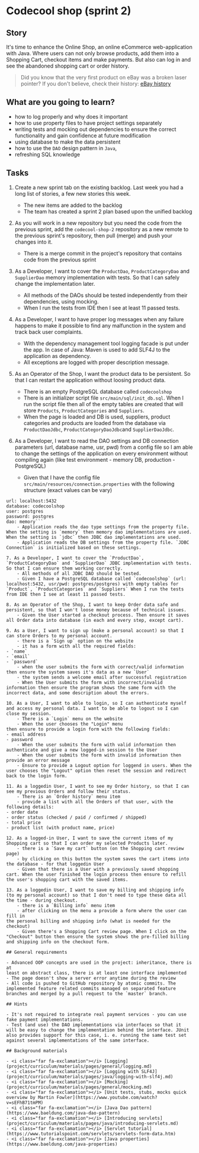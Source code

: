 # Codecool shop (sprint 2)

## Story

It's time to enhance the Online Shop, an online eCommerce web-application with Java.
Where users can not only browse products, add them into a Shopping Cart,
checkout items and make payments. But also can log in and see the abandoned shopping cart or order history.

> Did you know that the very first product on eBay was a broken laser pointer?
> If you don't believe, check their history: [eBay history](https://www.ebayinc.com/company/our-history/)

## What are you going to learn?

- how to log properly and why does it important
- how to use property files to have project settings separately
- writing tests and mocking out dependencies to ensure the correct functionality and gain confidence at future  modification
- using database to make the data persistent
- how to use the `DAO` design pattern in `Java`,
- refreshing SQL knowledge

## Tasks

1. Create a new sprint tab on the existing backlog. Last week you had a long list of stories, a few new stories this week.
    - The new items are added to the backlog
    - The team has created a sprint 2 plan based upon the unified backlog

2. As you will work in a new repository but you need the code from the previous sprint, add the `codecool-shop-2` repository as a new remote to the previous sprint's repository, then pull (merge) and push your changes into it.
    - There is a merge commit in the project's repository that contains code from the previous sprint

3. As a Developer, I want to cover the `ProductDao`, `ProductCategoryDao` and `SupplierDao` memory implementation with tests. So that I can safely change the implementation later.
    - All methods of the DAOs should be tested independently from their dependencies, using mocking.
    - When I run the tests from IDE then I see at least 11 passed tests.

4. As a Developer, I want to have proper log messages when any failure happens to make it possible to find any malfunction in the system and track back user complaints.
    - With the dependency management tool logging facade is put under the app. In case of Java: Maven is used to add SLF4J to the application as dependency.
    - All exceptions are logged with proper description message.

5. As an Operator of the Shop, I want the product data to be persistent. So that I can restart the application without loosing product data.
    - There is an empty PostgreSQL database called `codecoolshop`
    - There is an initializer script file `src/main/sql/init_db.sql`. When I run the script file then all of the empty tables are created that will store `Products`, `ProductCategories` and `Suppliers`.
    - When the page is loaded and DB is used, suppliers, product categories and products are loaded from the database via `ProductDaoJdbc`, `ProductCategoryDaoJdbc`and `SupplierDaoJdbc`.

6. As a Developer, I want to read the DAO settings and DB connection parameters (url, database name, usr, pwd) from a config file so I am able to change the settings of the application on every environment without compiling again (like test environment - memory DB, production - PostgreSQL)
    - Given that I have the config file `src/main/resources/connection.properties`
with the following structure (exact values can be vary)
```
url: localhost:5432
database: codecoolshop
user: postgres
password: postgres
dao: memory```
    - Application reads the dao type settings from the property file. When the setting is `memory` then memory dao implementations are used. When the setting is `jdbc` then JDBC dao implementations are used.
    - Application reads the DB settings from the property file. `JDBC Connection` is initialized based on these settings.

7. As a Developer, I want to cover the `ProductDao`, `ProductCategoryDao` and `SupplierDao` JDBC implementation with tests. So that I can ensure them working correctly.
    - All methods of all JDBC DAO should be tested.
    - Given I have a PostgreSQL database called `codecoolshop` (url: localhost:5432, usr/pwd: postgres/postgres) with empty tables for `Product`, `ProductCategories` and `Suppliers` When I run the tests from IDE then I see at least 11 passed tests.

8. As an Operator of the Shop, I want to keep Order data safe and persistent, so that I won't loose money because of technical issues.
    - Given the User started a checkout process. Then ensure it saves all Order data into database (in each and every step, except cart).

9. As a User, I want to sign up (make a personal account) so that I can store Orders to my personal account.
    - there is a `Sign up` option on the website
    - it has a form with all the required fields:
- `name`
- `email`
- `password`
    - when the user submits the form with correct/valid information then ensure the system saves it's data as a new `User`
    - the system sends a welcome email after successful registration
    - When the User submits the form with incorrect/invalid information then ensure the program shows the same form with the incorrect data, and some description about the errors.

10. As a User, I want to able to login, so I can authenticate myself and access my personal data. I want to be able to logout so I can close my session.
    - There is a `Login` menu on the website
    - When the user chooses the "Login" menu
then ensure to provide a login form with the following fields:
- email address
- password
    - When the user submits the form with valid information then authenticate and give a new logged-in session to the User
    - When the user submits the form with invalid information then provide an error message
    - Ensure to provide a Logout option for loggend in users. When the user chooses the "Logout" option then reset the session and redirect back to the login form.

11. As a loggedin User, I want to see my Order history, so that I can see my previous Orders and follow their status.
    - There is an `Order history` menu item
    - provide a list with all the Orders of that user, with the following details:
- order date
- order status (checked / paid / confirmed / shipped)
- total price
- product list (with product name, price)

12. As a logged-in User, I want to save the current items of my Shopping cart so that I can order my selected Products later.
    - there is a `Save my cart` button (on the Shopping cart review page)
    - by clicking on this button the system saves the cart items into the database - for that loggedin User
    - Given that there is a User with a previously saved shopping cart. When the user finished the login process then ensure to refill the user's shopping cart with the saved items.

13. As a loggedin User, I want to save my billing and shipping info (to my personal account) so that I don't need to type these data all the time - during checkout.
    - there is a `Billing info` menu item
    - after clicking on the menu a provide a form where the user can fill in
the personal billing and shipping info (what is needed for the checkout)
    - Given there's a Shopping Cart review page. When I click on the "Checkout" button then ensure the system shows the pre-filled billing and shipping info on the checkout form.

## General requirements

- Advanced OOP concepts are used in the project: inheritance, there is at
least on abstract class, there is at least one interface implemented
- The page doesn't show a server error anytime during the review
- All code is pushed to GitHub repository by atomic commits. The implemented feature related commits managed on separated feature branches and merged by a pull request to the `master` branch.

## Hints

- It's not required to integrate real payment services - you can use fake payment implementations.
- Test (and use) the DAO implementations via interfaces so that it will be easy to change the implementation behind the interface. JUnit also provides support for this case, i. e. running the same test set against several implementations of the same interface.

## Background materials

- <i class="far fa-exclamation"></i> [Logging](project/curriculum/materials/pages/general/logging.md)
- <i class="far fa-exclamation"></i> [Logging with SLF4J](project/curriculum/materials/pages/java/logging-with-slf4j.md)
- <i class="far fa-exclamation"></i> [Mocking](project/curriculum/materials/pages/general/mocking.md)
- <i class="far fa-exclamation"></i> [Unit tests, stubs, mocks quick overview by Martin Fowler](https://www.youtube.com/watch?v=sEFhB71tmPM)
- <i class="far fa-exclamation"></i> [Java Dao pattern](https://www.baeldung.com/java-dao-pattern)
- <i class="far fa-exclamation"></i> [Introducing servlets](project/curriculum/materials/pages/java/introducing-servlets.md)
- <i class="far fa-exclamation"></i> [Servlet tutorial](https://www.tutorialspoint.com/servlets/servlets-form-data.htm)
- <i class="far fa-exclamation"></i> [Java properties](https://www.baeldung.com/java-properties)
